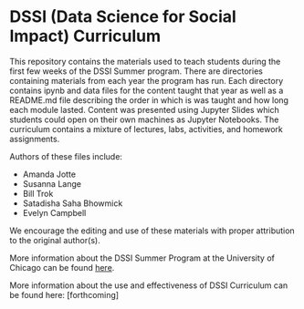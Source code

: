 # DSSI (Data Science for Social Impact) Curriculum

This repository contains the materials used to teach students during the first few weeks of the DSSI Summer program. There are directories containing materials from each year the program has run. Each directory contains ipynb and data files for the content taught that year as well as a README.md file describing the order in which is was taught and how long each module lasted. Content was presented using Jupyter Slides which students could open on their own machines as Jupyter Notebooks. The curriculum contains a mixture of lectures, labs, activities, and homework assignments.

Authors of these files include:
* Amanda Jotte
* Susanna Lange
* Bill Trok
* Satadisha Saha Bhowmick
* Evelyn Campbell

We encourage the editing and use of these materials with proper attribution to the original author(s). 

More information about the DSSI Summer Program at the University of Chicago can be found [here](https://datascience.uchicago.edu/outreach/data-science-for-social-impact-network/summer-experience/).

More information about the use and effectiveness of DSSI Curriculum can be found here: [forthcoming]
